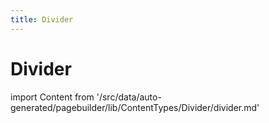 ```yaml
---
title: Divider
---
```


# Divider

<!--
The reference doc content is generated automatically from the source code.
To update this section, update the doc blocks in the source code
-->

import Content from '/src/data/auto-generated/pagebuilder/lib/ContentTypes/Divider/divider.md'

<Content />

